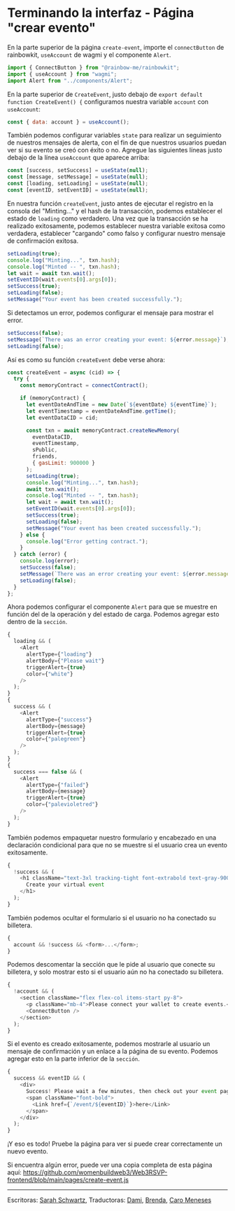 # Terminando la interfaz - Página "crear evento"

En la parte superior de la página `create-event`, importe el `connectButton` de rainbowkit, `useAccount` de wagmi y el componente `Alert`.

```javascript
import { ConnectButton } from "@rainbow-me/rainbowkit";
import { useAccount } from "wagmi";
import Alert from "../components/Alert";
```

En la parte superior de `CreateEvent`, justo debajo de `export default function CreateEvent() {` configuramos nuestra variable `account` con `useAccount`:

```javascript
const { data: account } = useAccount();
```

También podemos configurar variables `state` para realizar un seguimiento de nuestros mensajes de alerta, con el fin de que nuestros usuarios puedan ver si su evento se creó con éxito o no. Agregue las siguientes líneas justo debajo de la línea `useAccount` que aparece arriba:

```javascript
const [success, setSuccess] = useState(null);
const [message, setMessage] = useState(null);
const [loading, setLoading] = useState(null);
const [eventID, setEventID] = useState(null);
```

En nuestra función `createEvent`, justo antes de ejecutar el registro en la consola del "Minting..." y el hash de la transacción, podemos establecer el estado de `loading` como verdadero. Una vez que la transacción se ha realizado exitosamente, podemos establecer nuestra variable exitosa como verdadera, establecer "cargando" como falso y configurar nuestro mensaje de confirmación exitosa.

```javascript
setLoading(true);
console.log("Minting...", txn.hash);
console.log("Minted -- ", txn.hash);
let wait = await txn.wait();
setEventID(wait.events[0].args[0]);
setSuccess(true);
setLoading(false);
setMessage("Your event has been created successfully.");
```

Si detectamos un error, podemos configurar el mensaje para mostrar el error.

```javascript
setSuccess(false);
setMessage(`There was an error creating your event: ${error.message}`);
setLoading(false);
```

Así es como su función `createEvent` debe verse ahora:

```javascript
const createEvent = async (cid) => {
  try {
    const memoryContract = connectContract();

    if (memoryContract) {
      let eventDateAndTime = new Date(`${eventDate} ${eventTime}`);
      let eventTimestamp = eventDateAndTime.getTime();
      let eventDataCID = cid;

      const txn = await memoryContract.createNewMemory(
        eventDataCID,
        eventTimestamp,
        sPublic,
        friends,
        { gasLimit: 900000 }
      );
      setLoading(true);
      console.log("Minting...", txn.hash);
      await txn.wait();
      console.log("Minted -- ", txn.hash);
      let wait = await txn.wait();
      setEventID(wait.events[0].args[0]);
      setSuccess(true);
      setLoading(false);
      setMessage("Your event has been created successfully.");
    } else {
      console.log("Error getting contract.");
    }
  } catch (error) {
    console.log(error);
    setSuccess(false);
    setMessage(`There was an error creating your event: ${error.message}`);
    setLoading(false);
  }
};
```

Ahora podemos configurar el componente `Alert` para que se muestre en función del de la operación y del estado de carga. Podemos agregar esto dentro de la `sección`.

```javascript
{
  loading && (
    <Alert
      alertType={"loading"}
      alertBody={"Please wait"}
      triggerAlert={true}
      color={"white"}
    />
  );
}
{
  success && (
    <Alert
      alertType={"success"}
      alertBody={message}
      triggerAlert={true}
      color={"palegreen"}
    />
  );
}
{
  success === false && (
    <Alert
      alertType={"failed"}
      alertBody={message}
      triggerAlert={true}
      color={"palevioletred"}
    />
  );
}
```

También podemos empaquetar nuestro formulario y encabezado en una declaración condicional para que no se muestre si el usuario crea un evento exitosamente.

```javascript
{
  !success && (
    <h1 className="text-3xl tracking-tight font-extrabold text-gray-900 sm:text-4xl md:text-5xl mb-4">
      Create your virtual event
    </h1>
  );
}
```

También podemos ocultar el formulario si el usuario no ha conectado su billetera.

```javascript
{
  account && !success && <form>...</form>;
}
```

Podemos descomentar la sección que le pide al usuario que conecte su billetera, y solo mostrar esto si el usuario aún no ha conectado su billetera.

```javascript
{
  !account && (
    <section className="flex flex-col items-start py-8">
      <p className="mb-4">Please connect your wallet to create events.</p>
      <ConnectButton />
    </section>
  );
}
```

Si el evento es creado exitosamente, podemos mostrarle al usuario un mensaje de confirmación y un enlace a la página de su evento. Podemos agregar esto en la parte inferior de la `sección`.

```javascript
{
  success && eventID && (
    <div>
      Success! Please wait a few minutes, then check out your event page{" "}
      <span className="font-bold">
        <Link href={`/event/${eventID}`}>here</Link>
      </span>
    </div>
  );
}
```

¡Y eso es todo! Pruebe la página para ver si puede crear correctamente un nuevo evento.

Si encuentra algún error, puede ver una copia completa de esta página aquí: https://github.com/womenbuildweb3/Web3RSVP-frontend/blob/main/pages/create-event.js

***

Escritoras: [Sarah Schwartz](https://twitter.com/schwartzswartz), Traductoras: [Dami](https://twitter.com/dakitidami), [Brenda](https://twitter.com/engineerbrenda), [Caro Meneses](https://twitter.com/carmedinat)
